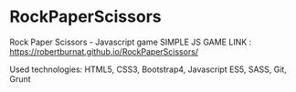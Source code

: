# RockPaperScissors
Rock Paper Scissors - Javascript game
SIMPLE JS GAME
LINK : https://robertburnat.github.io/RockPaperScissors/

Used technologies: HTML5, CSS3, Bootstrap4, Javascript ES5, SASS, Git, Grunt
